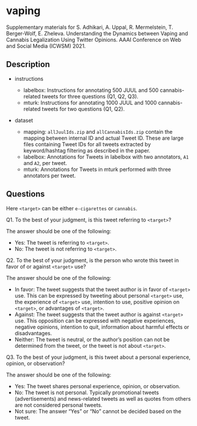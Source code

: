 # vaping
Supplementary materials for S. Adhikari, A. Uppal, R. Mermelstein, T. Berger-Wolf, E. Zheleva. Understanding the Dynamics between Vaping and Cannabis Legalization Using Twitter Opinions. AAAI Conference on Web and Social Media (ICWSM) 2021.

## Description

- instructions
  - labelbox: Instructions for annotating 500 JUUL and 500 cannabis-related tweets for three questions (Q1, Q2, Q3).
  - mturk: Instructions for annotating 1000 JUUL and 1000 cannabis-related tweets for two questions (Q1, Q2).

- dataset
  - mapping: `allJuulIds.zip` and `allCannabisIds.zip` contain the mapping between internal ID and actual Tweet ID. These are large files containing Tweet IDs for all tweets extracted by keyword/hashtag filtering as described in the paper.
  - labelbox: Annotations for Tweets in labelbox with two annotators, `A1` and `A2`, per tweet.
  - mturk: Annotations for Tweets in mturk performed with three annotators per tweet.

## Questions
Here `<target>` can be either `e-cigarettes` or `cannabis`.

Q1. To the best of your judgment, is this tweet referring to `<target>`?

The answer should be one of the following:
- Yes: The tweet is referring to `<target>`.
- No: The tweet is not referring to `<target>`.

Q2. To the best of your judgment, is the person who wrote this tweet in favor of or against `<target>` use?

The answer should be one of the following:
- In favor: The tweet suggests that the tweet author is in favor of `<target>` use. This can be expressed by tweeting about personal `<target>` use, the experience of `<target>` use, intention to use, positive opinion on `<target>`, or advantages of `<target>`. 
- Against: The tweet suggests that the tweet author is against `<target>` use. This opposition can be expressed with negative experiences, negative opinions, intention to quit, information about harmful effects or disadvantages. 
- Neither: The tweet is neutral, or the author’s position can not be determined from the tweet, or the tweet is not about `<target>`.

Q3. To the best of your judgment, is this tweet about a personal experience, opinion, or observation?

The answer should be one of the following:
- Yes: The tweet shares personal experience, opinion, or observation.
- No: The tweet is not personal. Typically promotional tweets (advertisements) and news-related tweets as well as quotes from others are not considered personal tweets.
- Not sure: The answer “Yes” or “No” cannot be decided based on the tweet.
